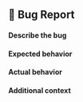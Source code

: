 ## 🐞 Bug Report

#### Describe the bug
<!-- Describe the bug in a clear and concise manner. -->

#### Expected behavior
<!-- Describe what you expected to happen. -->

#### Actual behavior
<!-- Describe what actually happened. -->

#### Additional context
<!-- Add any other context about the problem here (version, environment, tools...). -->

